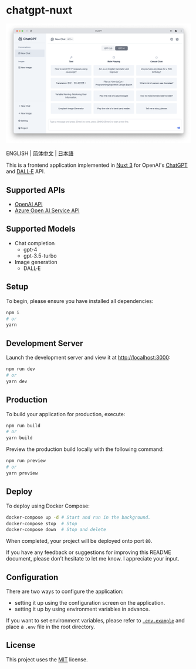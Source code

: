 # chatgpt-nuxt

![preview](/assets/preview-en.png)

ENGLISH | [简体中文](/docs/README-CN.md) | [日本語](/docs/README-JA.md)

This is a frontend application implemented in [Nuxt 3](https://nuxt.com/) for OpenAI's [ChatGPT](https://openai.com/blog/chatgpt) and [DALL·E](https://openai.com/dall-e-2) API.

## Supported APIs

- [OpenAI API](https://openai.com/blog/openai-api)
- [Azure Open AI Service API](https://learn.microsoft.com/en-us/azure/cognitive-services/openai/reference)

## Supported Models

- Chat completion
  - gpt-4
  - gpt-3.5-turbo
- Image generation
  - DALL·E

## Setup

To begin, please ensure you have installed all dependencies:

```bash
npm i
# or
yarn
```

## Development Server

Launch the development server and view it at <http://localhost:3000>:

```bash
npm run dev
# or
yarn dev
```

## Production

To build your application for production, execute:

```bash
npm run build
# or
yarn build
```

Preview the production build locally with the following command:

```bash
npm run preview
# or
yarn preview
```

## Deploy

To deploy using Docker Compose:

```bash
docker-compose up -d # Start and run in the background.
docker-compose stop  # Stop
docker-compose down  # Stop and delete
```

When completed, your project will be deployed onto port `80`.

If you have any feedback or suggestions for improving this README document, please don’t hesitate to let me know. I appreciate your input.

## Configuration

There are two ways to configure the application:

- setting it up using the configuration screen on the application.
- setting it up by using environment variables in advance.

If you want to set environment variables, please refer to [`.env.example`](/.env.example) and place a `.env` file in the root directory.

## License

This project uses the [MIT](/LICENSE) license.

